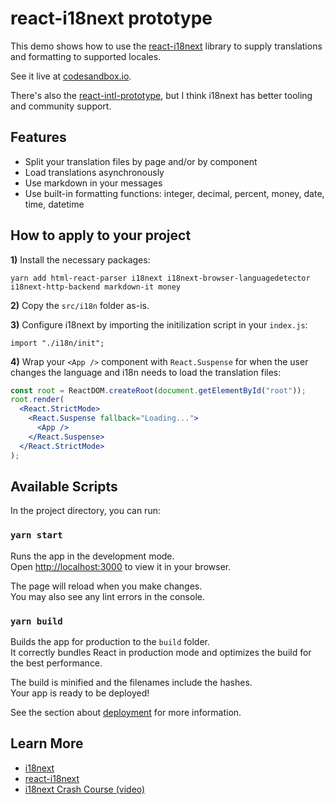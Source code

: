 # react-i18next prototype

This demo shows how to use the [react-i18next](https://react.i18next.com/) library to supply translations and formatting to supported locales.

See it live at [codesandbox.io](https://codesandbox.io).

There's also the [react-intl-prototype](https://github.com/phillippelevidad/react-intl-prototype), but I think i18next has better tooling and community support.

## Features

- Split your translation files by page and/or by component
- Load translations asynchronously
- Use markdown in your messages
- Use built-in formatting functions: integer, decimal, percent, money, date, time, datetime

## How to apply to your project

**1)** Install the necessary packages:

```
yarn add html-react-parser i18next i18next-browser-languagedetector i18next-http-backend markdown-it money
```

**2)** Copy the `src/i18n` folder as-is.

**3)** Configure i18next by importing the initilization script in your `index.js`:

```
import "./i18n/init";
```

**4)** Wrap your `<App />` component with `React.Suspense` for when the user changes the language and i18n needs to load the translation files:

```jsx
const root = ReactDOM.createRoot(document.getElementById("root"));
root.render(
  <React.StrictMode>
    <React.Suspense fallback="Loading...">
      <App />
    </React.Suspense>
  </React.StrictMode>
);
```

## Available Scripts

In the project directory, you can run:

### `yarn start`

Runs the app in the development mode.\
Open [http://localhost:3000](http://localhost:3000) to view it in your browser.

The page will reload when you make changes.\
You may also see any lint errors in the console.

### `yarn build`

Builds the app for production to the `build` folder.\
It correctly bundles React in production mode and optimizes the build for the best performance.

The build is minified and the filenames include the hashes.\
Your app is ready to be deployed!

See the section about [deployment](https://facebook.github.io/create-react-app/docs/deployment) for more information.

## Learn More

- [i18next](https://www.i18next.com/)
- [react-i18next](https://react.i18next.com/)
- [i18next Crash Course (video)](https://www.youtube.com/watch?v=SA_9i4TtxLQ)
